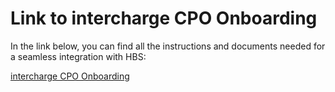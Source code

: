 
#  Link to intercharge CPO Onboarding

In the link below, you can find all the instructions and documents needed for
a seamless integration with HBS:

[intercharge CPO Onboarding](https://support.hubject.com/hc/en-us/sections/13528970326685-Onboarding)


